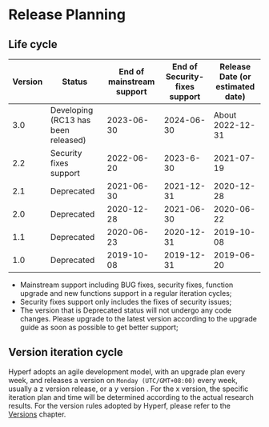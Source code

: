 # Release Planning

## Life cycle

| Version | Status                              | End of mainstream support | End of Security-fixes support | Release Date (or estimated date) |
| ------- |-------------------------------------|---------------------------|-------------------------------|----------------------------------|
| 3.0  | Developing (RC13 has been released) | 2023-06-30                | 2024-06-30                    | About 2022-12-31                 |
| 2.2  | Security fixes support              | 2022-06-20                | 2023-6-30                     | 2021-07-19                       |
| 2.1  | Deprecated                          | 2021-06-30                | 2021-12-31                    | 2020-12-28                       |
| 2.0  | Deprecated                          | 2020-12-28                | 2021-06-30                    | 2020-06-22                       |
| 1.1  | Deprecated                          | 2020-06-23                | 2020-12-31                    | 2019-10-08                       |
| 1.0  | Deprecated                          | 2019-10-08                | 2019-12-31                    | 2019-06-20                       |

* Mainstream support including BUG fixes, security fixes, function upgrade and new functions support in a regular iteration cycles;
* Security fixes support only includes the fixes of security issues;
* The version that is Deprecated status will not undergo any code changes. Please upgrade to the latest version according to the upgrade guide as soon as possible to get better support;


## Version iteration cycle

Hyperf adopts an agile development model, with an upgrade plan every week, and releases a version on `Monday (UTC/GMT+08:00)` every week, usually a z version release, or a y version . For the x version, the specific iteration plan and time will be determined according to the actual research results.
For the version rules adopted by Hyperf, please refer to the [Versions](en/versions.md) chapter.
